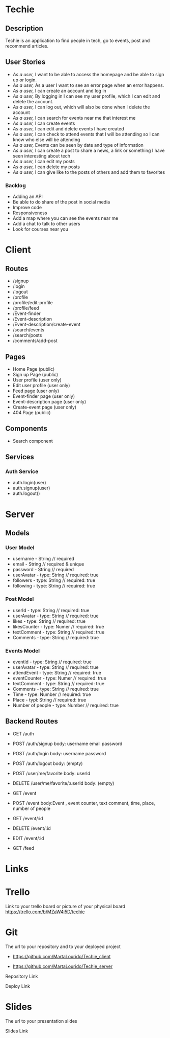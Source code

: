 # Techie

## Description

Techie is an application to find people in tech, go to events, post and recommend articles.

## User Stories

- *As a user,*  I want to be able to access the homepage and be able to sign up or login.
- *As a user,*  As a user I want to see an error page when an error happens.
- *As a user,* I can create an account and log in
- *As a user,*  By logging in I can see my user profile, which I can edit and delete the account.
- *As a user,*  I can log out, which will also be done when I delete the account
- *As a user,*  I can search for events near me that interest me
- *As a user,* I can create events
- *As a user,* I can edit and delete events I have created
- *As a user,*  I can check to attend events that I will be attending so I can know who else will be attending 
- *As a user,*  Events can be seen by date and type of information 
- *As a user,* I can create a post to share a news, a link or something I have seen interesting about tech
- *As a user,* I can edit my posts
- *As a user,* I can delete my posts
- *As a user,* I can give like to the posts of others and add them to favorites


### Backlog

- Adding an API
- Be able to do share of the post in social media 
- Improve code 
- Responsiveness
- Add a map where you can see the events near me
- Add a chat to talk to other users
- Look for courses near you



# Client

## Routes

- /signup
- /login
- /logout
- /profile
- /profile/edit-profile
- /profile/feed
- /Event-finder
- /Event-description
- /Event-description/create-event
- /search/events
- /search/posts
- /comments/add-post

## Pages

- Home Page (public)
- Sign up Page (public)
- User profile (user only)
- Edit user profile (user only)
- Feed page (user only)
- Event-finder page (user only)
- Event-description page (user only)
- Create-event page (user only)
- 404 Page (public)

## Components

- Search component


## Services

### Auth Service

- auth.login(user)
- auth.signup(user)
- auth.logout()

# Server

## Models

### User Model

- username - String // required
- email - String // required & unique
- password - String // required
- userAvatar  -  type: String // required: true
- followers  -  type: String // required: true
- following - type: String // required: true

### Post Model

- userId -  type: String // required: true
- userAvatar  -  type: String // required: true
- likes  -  type: String // required: true
- likesCounter  -  type: Numer // required: true
- textComment  -  type: String // required: true
- Comments  -  type: String // required: true

### Events Model

- eventId -  type: String // required: true
- userAvatar  -  type: String // required: true
- attendEvent  -  type: String // required: true
- eventCounter  -  type: Numer // required: true
- textComment  -  type: String // required: true
- Comments  -  type: String // required: true
- Time -  type: Number // required: true
- Place - typl: String // required: true
- Number of people -  type: Number // required: true

## Backend Routes

- GET /auth
- POST /auth/signup
body:
username
email
password

- POST /auth/login
body:
username
password

- POST /auth/logout
body: (empty)
- POST /user/me/favorite
body:
userId
- DELETE /user/me/favorite/:userId
body: (empty)
-  GET /event
- POST /event
body:Event , event counter, text comment, time, place, number of people
- GET /event/:id
- DELETE /event/:id
- EDIT /event/:id
-  GET /feed


# Links 

# Trello

Link to your trello board or picture of your physical board https://trello.com/b/MZaW4i5D/techie

# Git

The url to your repository and to your deployed project 
- https://github.com/MartaLourido/Techie_client

- https://github.com/MartaLourido/Techie_server

Repository Link

Deploy Link

# Slides

The url to your presentation slides

Slides Link
